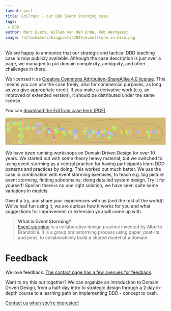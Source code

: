 ```yaml
---
layout: post
title: EdiTrain - our DDD Event Storming case
tags:
 - DDD
author: Marc Evers, Willem van den Ende, Rob Westgeest
image: /attachments/blogposts/2025/eventstorm-in-miro.png
---
```


We are happy to announce that our strategic and tactical DDD teaching case is now publicly available.
Although the case description is just over a page, we managed to put domain complexity, ambiguity, and other challenges in there.


We licensed it as [Creative Commons Attribution-ShareAlike 4.0 license](https://creativecommons.org/licenses/by-sa/4.0/). This means you can use the case freely, also for commercial purposes, as long as you give appropriate credit. If you make a derivative work (e.g. an improved or extended version), it should be distributed under the same license.

You can [download the EdiTrain case here (PDF)](/attachments/editrain-20250602.pdf).

![zoomed out picture of an event storming result in Miro](/attachments/blogposts/2025/eventstorm-in-miro.png)


We have been running workshops on Domain Driven Design for over 10 years. We started out with some theory heavy material, but we switched to using event storming as a central practice for having participants learn DDD patterns and practices by doing. This worked out much better.
We use the case in combination with event storming exercises, to teach e.g. big picture event storming, finding subdomains, doing detailed system design. Try it for yourself! Spoiler: there is no one right solution, we have seen quite some variations in models.

Give it a try, and share your experiences with us (and the rest of the world)! We've had fun using it, we are curious how it works for you and what suggestions for improvement or extension you will come up with.

> **What is Event Storming?**  
> <a href="https://www.avanscoperta.it/it/eventstorming" target="_blank">Event storming</a> is a collaborative design practice invented by Alberto Brandolini. It is a group brainstorming process using paper, post-its and pens, to collaboratively build a shared model of a domain.

Feedback
===

We love feedback. [The contact page has a few avenues for feedback](/#contact).

<aside>
  <p>
Want to try this out together? We can organize an introduction to Domain Driven Design, from a half-day intro to strategic design through a 2 day in-depth course to a learning path on implementing DDD - concept to cash.
  </p>
  <p><div>
    <a href="/contact">Contact us when you're interested!</a>
  </div></p>
</aside>

